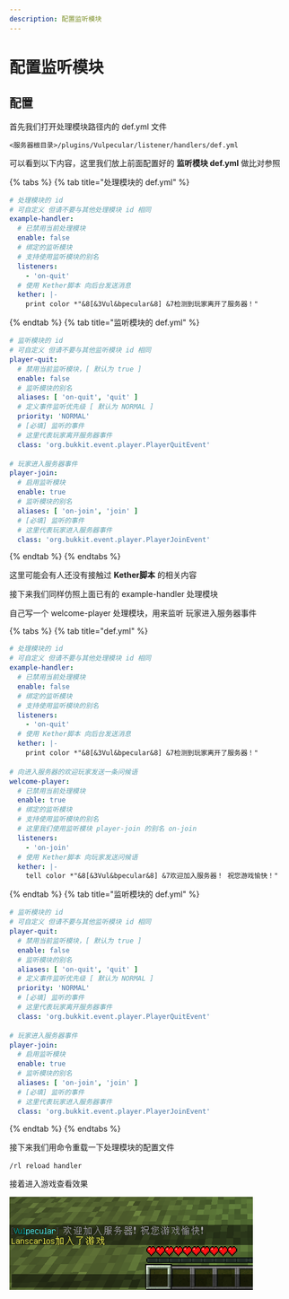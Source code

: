 ```yaml
---
description: 配置监听模块
---
```


# 配置监听模块

## 配置

首先我们打开处理模块路径内的 def.yml 文件

`<服务器根目录>/plugins/Vulpecular/listener/handlers/def.yml`

可以看到以下内容，这里我们放上前面配置好的 **监听模块 def.yml** 做比对参照

{% tabs %}
{% tab title="处理模块的 def.yml" %}
```yaml
# 处理模块的 id
# 可自定义 但请不要与其他处理模块 id 相同
example-handler:
  # 已禁用当前处理模块
  enable: false
  # 绑定的监听模块
  # 支持使用监听模块的别名
  listeners:
    - 'on-quit'
  # 使用 Kether脚本 向后台发送消息
  kether: |-
    print color *"&8[&3Vul&bpecular&8] &7检测到玩家离开了服务器！"

```
{% endtab %}
{% tab title="监听模块的 def.yml" %}
```yaml
# 监听模块的 id
# 可自定义 但请不要与其他监听模块 id 相同
player-quit:
  # 禁用当前监听模块，[ 默认为 true ]
  enable: false
  # 监听模块的别名
  aliases: [ 'on-quit', 'quit' ]
  # 定义事件监听优先级 [ 默认为 NORMAL ]
  priority: 'NORMAL'
  # [必填] 监听的事件
  # 这里代表玩家离开服务器事件
  class: 'org.bukkit.event.player.PlayerQuitEvent'

# 玩家进入服务器事件
player-join:
  # 启用监听模块
  enable: true
  # 监听模块的别名
  aliases: [ 'on-join', 'join' ]
  # [必填] 监听的事件
  # 这里代表玩家进入服务器事件
  class: 'org.bukkit.event.player.PlayerJoinEvent'

```
{% endtab %}
{% endtabs %}

这里可能会有人还没有接触过 **Kether脚本** 的相关内容



接下来我们同样仿照上面已有的 example-handler 处理模块

自己写一个 welcome-player 处理模块，用来监听 玩家进入服务器事件

{% tabs %}
{% tab title="def.yml" %}
```yaml
# 处理模块的 id
# 可自定义 但请不要与其他处理模块 id 相同
example-handler:
  # 已禁用当前处理模块
  enable: false
  # 绑定的监听模块
  # 支持使用监听模块的别名
  listeners:
    - 'on-quit'
  # 使用 Kether脚本 向后台发送消息
  kether: |-
    print color *"&8[&3Vul&bpecular&8] &7检测到玩家离开了服务器！"

# 向进入服务器的欢迎玩家发送一条问候语
welcome-player:
  # 已禁用当前处理模块
  enable: true
  # 绑定的监听模块
  # 支持使用监听模块的别名
  # 这里我们使用监听模块 player-join 的别名 on-join
  listeners:
    - 'on-join'
  # 使用 Kether脚本 向玩家发送问候语
  kether: |-
    tell color *"&8[&3Vul&bpecular&8] &7欢迎加入服务器！ 祝您游戏愉快！"

```
{% endtab %}
{% tab title="监听模块的 def.yml" %}
```yaml
# 监听模块的 id
# 可自定义 但请不要与其他监听模块 id 相同
player-quit:
  # 禁用当前监听模块，[ 默认为 true ]
  enable: false
  # 监听模块的别名
  aliases: [ 'on-quit', 'quit' ]
  # 定义事件监听优先级 [ 默认为 NORMAL ]
  priority: 'NORMAL'
  # [必填] 监听的事件
  # 这里代表玩家离开服务器事件
  class: 'org.bukkit.event.player.PlayerQuitEvent'

# 玩家进入服务器事件
player-join:
  # 启用监听模块
  enable: true
  # 监听模块的别名
  aliases: [ 'on-join', 'join' ]
  # [必填] 监听的事件
  # 这里代表玩家进入服务器事件
  class: 'org.bukkit.event.player.PlayerJoinEvent'

```
{% endtab %}
{% endtabs %}

接下来我们用命令重载一下处理模块的配置文件

`/rl reload handler`

接着进入游戏查看效果

![演示效果](../../resources/quick-start/14165836.png)